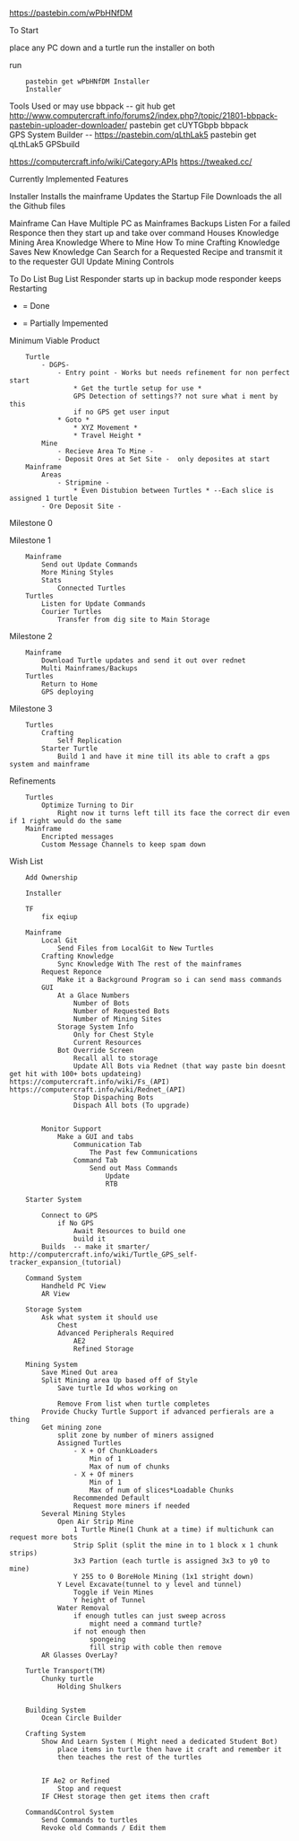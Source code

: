 https://pastebin.com/wPbHNfDM

To Start

place any PC down 
and a turtle
run the installer on both

run
```
    pastebin get wPbHNfDM Installer
    Installer
```

Tools Used or may use
bbpack -- git hub get http://www.computercraft.info/forums2/index.php?/topic/21801-bbpack-pastebin-uploader-downloader/
    pastebin get cUYTGbpb bbpack        
GPS System Builder --   https://pastebin.com/qLthLak5
    pastebin get qLthLak5 GPSbuild

https://computercraft.info/wiki/Category:APIs
https://tweaked.cc/

Currently Implemented Features

Installer
    Installs the mainframe
    Updates the Startup File
    Downloads the all the Github files

Mainframe
    Can Have Multiple PC as Mainframes
        Backups Listen For a failed Responce then they start up and take over command
    Houses Knowledge
        Mining Area Knowledge
            Where to Mine
            How To mine 
        Crafting Knowledge
            Saves New Knowledge
            Can Search for a Requested Recipe and transmit it to the requester
    GUI
        Update
        Mining Controls
        


To Do List
Bug List
    Responder starts up in backup mode
    responder keeps Restarting

* = Done
- = Partially Impemented

Minimum Viable Product
```
    Turtle
        - DGPS- 
            - Entry point - Works but needs refinement for non perfect start
                * Get the turtle setup for use * 
                GPS Detection of settings?? not sure what i ment by this
                if no GPS get user input
            * Goto *
                * XYZ Movement *
                * Travel Height *
        Mine
            - Recieve Area To Mine -
            - Deposit Ores at Set Site -  only deposites at start
    Mainframe
        Areas
            - Stripmine - 
                * Even Distubion between Turtles * --Each slice is assigned 1 turtle
        - Ore Deposit Site -
```

Milestone 0




Milestone 1
```
    Mainframe
        Send out Update Commands
        More Mining Styles
        Stats
            Connected Turtles
    Turtles
        Listen for Update Commands
        Courier Turtles
            Transfer from dig site to Main Storage
```

Milestone 2
```
    Mainframe
        Download Turtle updates and send it out over rednet 
        Multi Mainframes/Backups
    Turtles
        Return to Home 
        GPS deploying
```

Milestone 3
```
    Turtles
        Crafting
            Self Replication
        Starter Turtle
            Build 1 and have it mine till its able to craft a gps system and mainframe
```


Refinements
```
    Turtles
        Optimize Turning to Dir
            Right now it turns left till its face the correct dir even if 1 right would do the same
    Mainframe
        Encripted messages
        Custom Message Channels to keep spam down
```





Wish List
```
    Add Ownership

    Installer

    TF
        fix eqiup

    Mainframe
        Local Git
            Send Files from LocalGit to New Turtles
        Crafting Knowledge
            Sync Knowledge With The rest of the mainframes
        Request Reponce
            Make it a Background Program so i can send mass commands
        GUI
            At a Glace Numbers
                Number of Bots
                Number of Requested Bots
                Number of Mining Sites
            Storage System Info
                Only for Chest Style 
                Current Resources
            Bot Override Screen
                Recall all to storage
                Update All Bots via Rednet (that way paste bin doesnt get hit with 100+ bots updateing) https://computercraft.info/wiki/Fs_(API) https://computercraft.info/wiki/Rednet_(API)
                Stop Dispaching Bots
                Dispach All bots (To upgrade)


        Monitor Support
            Make a GUI and tabs
                Communication Tab
                    The Past few Communications
                Command Tab
                    Send out Mass Commands
                        Update
                        RTB

    Starter System

        Connect to GPS
            if No GPS
                Await Resources to build one
                build it
        Builds  -- make it smarter/ http://computercraft.info/wiki/Turtle_GPS_self-tracker_expansion_(tutorial)

    Command System
        Handheld PC View
        AR View

    Storage System
        Ask what system it should use
            Chest
            Advanced Peripherals Required  
                AE2
                Refined Storage
                
    Mining System
        Save Mined Out area
        Split Mining area Up based off of Style
            Save turtle Id whos working on
            
            Remove From list when turtle completes
        Provide Chucky Turtle Support if advanced perfierals are a thing
        Get mining zone
            split zone by number of miners assigned
            Assigned Turtles
                - X + Of ChunkLoaders
                    Min of 1
                    Max of num of chunks
                - X + Of miners
                    Min of 1
                    Max of num of slices*Loadable Chunks
                Recommended Default
                Request more miners if needed
        Several Mining Styles
            Open Air Strip Mine
                1 Turtle Mine(1 Chunk at a time) if multichunk can request more bots
                Strip Split (split the mine in to 1 block x 1 chunk strips)
                3x3 Partion (each turtle is assigned 3x3 to y0 to mine)
                Y 255 to 0 BoreHole Mining (1x1 stright down)
            Y Level Excavate(tunnel to y level and tunnel)
                Toggle if Vein Mines
                Y height of Tunnel
            Water Removal
                if enough tutles can just sweep across
                    might need a command turtle?
                if not enough then
                    spongeing
                    fill strip with coble then remove 
        AR Glasses OverLay?

    Turtle Transport(TM)
        Chunky turtle
            Holding Shulkers
            

    Building System
        Ocean Circle Builder 

    Crafting System
        Show And Learn System ( Might need a dedicated Student Bot)
            place items in turtle then have it craft and remember it
            then teaches the rest of the turtles    
        
        
        IF Ae2 or Refined 
            Stop and request 
        IF CHest storage then get items then craft

    Command&Control System
        Send Commands to turtles
        Revoke old Commands / Edit them 

```
